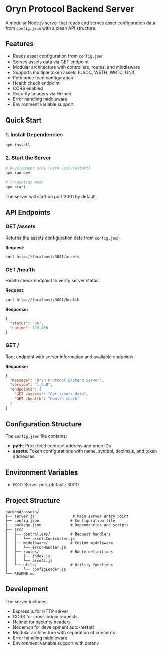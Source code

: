 # Oryn Protocol Backend Server

A modular Node.js server that reads and serves asset configuration data from `config.json` with a clean API structure.

## Features

- Reads asset configuration from `config.json`
- Serves assets data via GET endpoint
- Modular architecture with controllers, routes, and middleware
- Supports multiple token assets (USDC, WETH, WBTC, UNI)
- Pyth price feed configuration
- Health check endpoint
- CORS enabled
- Security headers via Helmet
- Error handling middleware
- Environment variable support

## Quick Start

### 1. Install Dependencies

```bash
npm install
```

### 2. Start the Server

```bash
# Development mode (with auto-restart)
npm run dev

# Production mode
npm start
```

The server will start on port 3001 by default.

## API Endpoints

### GET /assets
Returns the assets configuration data from `config.json`.

**Request:**
```bash
curl http://localhost:3001/assets
```


### GET /health
Health check endpoint to verify server status.

**Request:**
```bash
curl http://localhost:3001/health
```

**Response:**
```json
{
  "status": "OK",
  "uptime": 123.456
}
```

### GET /
Root endpoint with server information and available endpoints.

**Response:**
```json
{
  "message": "Oryn Protocol Backend Server",
  "version": "1.0.0",
  "endpoints": {
    "GET /assets": "Get assets data",
    "GET /health": "Health check"
  }
}
```

## Configuration Structure

The `config.json` file contains:

- **pyth**: Price feed contract address and price IDs
- **assets**: Token configurations with name, symbol, decimals, and token addresses

## Environment Variables

- `PORT`: Server port (default: 3001)

## Project Structure

```
backend/assets/
├── server.js                 # Main server entry point
├── config.json              # Configuration file
├── package.json             # Dependencies and scripts
├── src/
│   ├── controllers/         # Request handlers
│   │   └── assetsController.js
│   ├── middleware/          # Custom middleware
│   │   └── errorHandler.js
│   ├── routes/              # Route definitions
│   │   ├── index.js
│   │   └── assets.js
│   └── utils/               # Utility functions
│       └── configLoader.js
└── README.md
```

## Development

The server includes:
- Express.js for HTTP server
- CORS for cross-origin requests
- Helmet for security headers
- Nodemon for development auto-restart
- Modular architecture with separation of concerns
- Error handling middleware
- Environment variable support with dotenv
